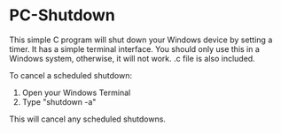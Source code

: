 # PC-Shutdown
This simple C program will shut down your Windows device by setting a timer. It has a simple terminal interface.
You should only use this in a Windows system, otherwise, it will not work.
.c file is also included.

To cancel a scheduled shutdown:
1) Open your Windows Terminal
2) Type "shutdown -a"

This will cancel any scheduled shutdowns.
